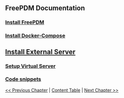 ## FreePDM Documentation

### [Install FreePDM](Install.md)

### [Install Docker-Compose](Docker-Compose.md)

## [Install External Server](ExternalServer.md)

### [Setup Virtual Server](SetupVirtualServer.md)

### [Code snippets](Commands.md)

[<< Previous Chapter]() | [Content Table](README.md) | [Next Chapter >>](Install.md)
